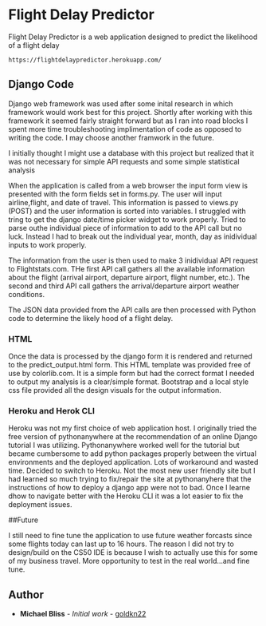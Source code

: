 # Flight Delay Predictor

Flight Delay Predictor is a web application designed to predict the likelihood of a flight delay

```
https://flightdelaypredictor.herokuapp.com/
```

## Django Code

Django web framework was used after some inital research in which framework would work best for this project.
Shortly after working with this framework it seemed fairly straight forward but as I ran into road blocks I spent more time
troubleshooting implimentation of code as opposed to writing the code.  I may choose another framwork in the future.

I initially thought I might use a database with this project but realized that it was not necessary for simple API
requests and some simple statistical analysis

When the application is called from a web browser the input form view is presented with the form fields set in forms.py.
The user will input airline,flight, and date of travel.  This information is passed to views.py (POST) and the user
information is sorted into variables.   I struggled with tring to get the django date/time picker widget to work
properly.  Tried to parse outhe individual piece of information to add to the API call but no luck.  Instead I had to
break out the individual year, month, day as inidividual inputs to work properly.

The information from the user is then used to make 3 inidividual API request to Flightstats.com.  THe first API call
gathers all the available information about the flight (arrival airport, departure airport, flight number, etc.).
The second and third API call gathers the arrival/departure airport weather conditions.

The JSON data provided from the API calls are then processed with Python code to determine the likely hood of a flight delay.

### HTML

Once the data is processed by the django form it is rendered and returned to the predict_output.html form.   This HTML
template was provided free of use by colorlib.com.  It is a simple form but had the correct format I needed to output my
analysis is a clear/simple format.  Bootstrap and a local style css file provided all the design visuals for the output information.


### Heroku and Herok CLI

Heroku was not my first choice of web application host.  I originally tried the free version of pythonanywhere at the
recommendation of an online Django tutorial I was utilizing.   Pythonanywhere worked well for the tutorial but became cumbersome to
add python packages properly between the virtual environments and the deployed application.  Lots of workaround and wasted time.
Decided to switch to Heroku.  Not the most new user friendly site but I had learned so much trying to fix/repair the site
at pythonanyhere that the instructions of how to deploy a django app were not to bad.  Once I learne dhow to navigate better
with the Heroku CLI it was a lot easier to fix the deployment issues.


##Future

I still need to fine tune the application to use future weather forcasts since some flights today can last up to 16 hours.
The reason I did not try to design/build on the CS50 IDE is because I wish to actually use this for some of my business travel.
More opportunity to test in the real world...and fine tune.


## Author

* **Michael Bliss** - *Initial work* - [goldkn22](https://github.com/goldkn22)



